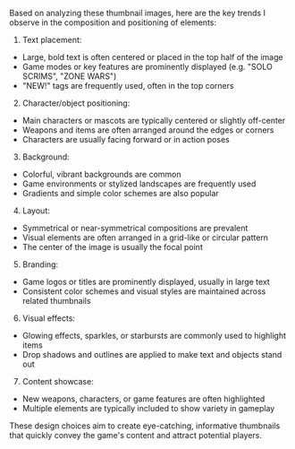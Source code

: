 Based on analyzing these thumbnail images, here are the key trends I observe in the composition and positioning of elements:
 
1. Text placement:
- Large, bold text is often centered or placed in the top half of the image
- Game modes or key features are prominently displayed (e.g. "SOLO SCRIMS", "ZONE WARS")
- "NEW!" tags are frequently used, often in the top corners
 
2. Character/object positioning:
- Main characters or mascots are typically centered or slightly off-center
- Weapons and items are often arranged around the edges or corners
- Characters are usually facing forward or in action poses
 
3. Background:
- Colorful, vibrant backgrounds are common
- Game environments or stylized landscapes are frequently used
- Gradients and simple color schemes are also popular
 
4. Layout:
- Symmetrical or near-symmetrical compositions are prevalent
- Visual elements are often arranged in a grid-like or circular pattern
- The center of the image is usually the focal point
 
5. Branding:
- Game logos or titles are prominently displayed, usually in large text
- Consistent color schemes and visual styles are maintained across related thumbnails
 
6. Visual effects:
- Glowing effects, sparkles, or starbursts are commonly used to highlight items
- Drop shadows and outlines are applied to make text and objects stand out
 
7. Content showcase:
- New weapons, characters, or game features are often highlighted
- Multiple elements are typically included to show variety in gameplay
 
These design choices aim to create eye-catching, informative thumbnails that quickly convey the game's content and attract potential players.
